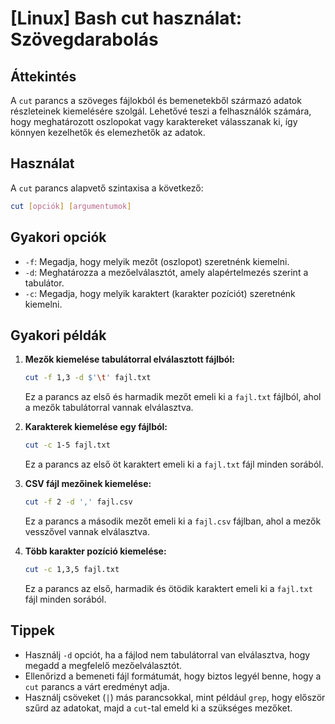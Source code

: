 # [Linux] Bash cut használat: Szövegdarabolás

## Áttekintés
A `cut` parancs a szöveges fájlokból és bemenetekből származó adatok részleteinek kiemelésére szolgál. Lehetővé teszi a felhasználók számára, hogy meghatározott oszlopokat vagy karaktereket válasszanak ki, így könnyen kezelhetők és elemezhetők az adatok.

## Használat
A `cut` parancs alapvető szintaxisa a következő:

```bash
cut [opciók] [argumentumok]
```

## Gyakori opciók
- `-f`: Megadja, hogy melyik mezőt (oszlopot) szeretnénk kiemelni.
- `-d`: Meghatározza a mezőelválasztót, amely alapértelmezés szerint a tabulátor.
- `-c`: Megadja, hogy melyik karaktert (karakter pozíciót) szeretnénk kiemelni.

## Gyakori példák
1. **Mezők kiemelése tabulátorral elválasztott fájlból:**
   ```bash
   cut -f 1,3 -d $'\t' fajl.txt
   ```
   Ez a parancs az első és harmadik mezőt emeli ki a `fajl.txt` fájlból, ahol a mezők tabulátorral vannak elválasztva.

2. **Karakterek kiemelése egy fájlból:**
   ```bash
   cut -c 1-5 fajl.txt
   ```
   Ez a parancs az első öt karaktert emeli ki a `fajl.txt` fájl minden sorából.

3. **CSV fájl mezőinek kiemelése:**
   ```bash
   cut -f 2 -d ',' fajl.csv
   ```
   Ez a parancs a második mezőt emeli ki a `fajl.csv` fájlban, ahol a mezők vesszővel vannak elválasztva.

4. **Több karakter pozíció kiemelése:**
   ```bash
   cut -c 1,3,5 fajl.txt
   ```
   Ez a parancs az első, harmadik és ötödik karaktert emeli ki a `fajl.txt` fájl minden sorából.

## Tippek
- Használj `-d` opciót, ha a fájlod nem tabulátorral van elválasztva, hogy megadd a megfelelő mezőelválasztót.
- Ellenőrizd a bemeneti fájl formátumát, hogy biztos legyél benne, hogy a `cut` parancs a várt eredményt adja.
- Használj csöveket (`|`) más parancsokkal, mint például `grep`, hogy először szűrd az adatokat, majd a `cut`-tal emeld ki a szükséges mezőket.
